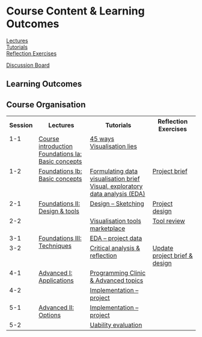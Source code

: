 
# Course Content &amp; Learning Outcomes

[Lectures](lectures.md)  
[Tutorials](tutorials.md)  
[Reflection Exercises](reflection_exercises.md)  

[Discussion Board]()

## Learning Outcomes


## Course Organisation

<table>
  <tr>
    <th>Session</th>
    <th>Lectures</th>
    <th>Tutorials</th>
    <th>Reflection Exercises</th>
  </tr><tr style = "vertical-align:top;">
    <td>1-1</td>
    <td>
      <a href="lectures.html#1-1a">Course introduction</a><br/>
      <a href="lectures.html#1-1b">Foundations Ia: Basic concepts</a>
    </td><td>
      <a href="tutorials.html#1-1a">45 ways</a><br/>
      <a href="tutorials.html#1-1b">Visualisation lies</a>
    </td><td>
    </td>
  </tr><tr style = "vertical-align:top;">
    <td>1-2</td>
    <td>
      <a href="lectures.html#1-2">Foundations Ib: Basic concepts</a><br/>
    </td><td>
      <a href="tutorials.html#1-2a">Formulating data visualisation brief</a><br/>
      <a href="tutorials.html#1-2b">Visual, exploratory data analysis (EDA)</a>
    </td><td>
      <a href="reflection_exercises.html#1-1">Project brief</a>
    </td>
  </tr><tr style = "vertical-align:top;">
    <td>2-1</td>
    <td rowspan = "2" style = "vertical-align:top;">
      <a href="lectures.html#2-1">Foundations II: Design &amp; tools</a><br/>
    </td><td>
      <a href="tutorials.html#2-1">Design &ndash; Sketching</a><br/>
    </td><td>
      <a href="reflection_exercises.html#2-1">Project design</a>
    </td>
  </tr><tr style = "vertical-align:top;">
    <td>2-2</td>
    <td>
      <a href="tutorials.html#2-1">Visualisation tools marketplace</a><br/>
    </td><td>
      <a href="reflection_exercises.html#2-2">Tool review</a>
    </td>
  </tr><tr style = "vertical-align:top;">
    <td>3-1</td>
    <td rowspan = "2" style = "vertical-align:top;">
      <a href="lectures.html#3-1">Foundations III: Techniques</a><br/>
    </td><td>
      <a href="tutorials.html#3-1">EDA &ndash; project data</a><br/>
    </td><td>
    </td>
  </tr><tr style = "vertical-align:top;">
    <td>3-2</td>
    <td>
      <a href="tutorials.html#3-2">Critical analysis &amp; reflection</a>
    </td><td>
      <a href="reflection_exercises.html#2-1">Update project brief &amp; design</a>
    </td>
  </tr><tr style = "vertical-align:top;">
  <td>4-1</td>
    <td rowspan = "2" style = "vertical-align:top;">
      <a href="lectures.html#4-1">Advanced I: Applications</a><br/>
    </td><td>
      <a href="tutorials.html#4-1">Programming Clinic &amp; Advanced topics</a>
    </td><td>
    </td>
  </tr><tr style = "vertical-align:top;">
    <td>4-2</td>
    <td>
      <a href="tutorials.html#4-2">Implementation &ndash; project</a>
    </td><td>
    </td>
  </tr><tr style = "vertical-align:top;">
    <td>5-1</td>
    <td rowspan = "2" style = "vertical-align:top;">
      <a href="lectures.html#5-1">Advanced II: Options</a><br/>
    </td><td>
      <a href="tutorials.html#5-1">Implementation &ndash; project</a>
    </td><td>
    </td>
  </tr><tr style = "vertical-align:top;">
    <td>5-2</td>
    <td>
      <a href="tutorials.html#5-2">Uability evaluation</a>
    </td><td>
    </td>
  </tr>
</table>

